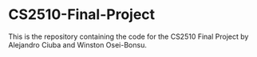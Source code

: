 # CS2510-Final-Project
This is the repository containing the code for the CS2510 Final Project by Alejandro Ciuba and Winston Osei-Bonsu.
